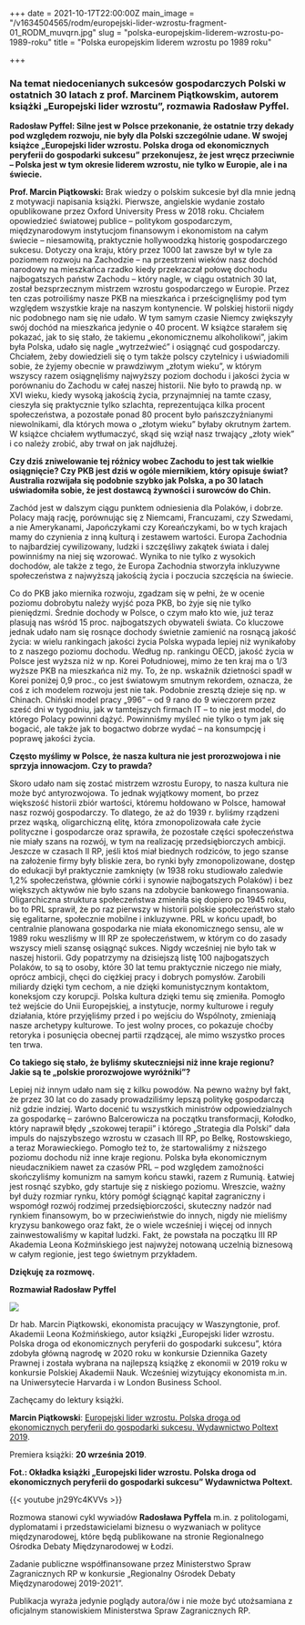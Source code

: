 +++
date = 2021-10-17T22:00:00Z
main_image = "/v1634504565/rodm/europejski-lider-wzrostu-fragment-01_RODM_muvqrn.jpg"
slug = "polska-europejskim-liderem-wzrostu-po-1989-roku"
title = "Polska europejskim liderem wzrostu po 1989 roku"

+++
### **Na temat niedocenianych sukcesów gospodarczych Polski w ostatnich 30 latach z prof. Marcinem Piątkowskim, autorem książki „Europejski lider wzrostu”, rozmawia Radosław Pyffel.**

**Radosław Pyffel: Silne jest w Polsce przekonanie, że ostatnie trzy dekady pod względem rozwoju, nie były dla Polski szczególnie udane. W swojej książce „Europejski lider wzrostu. Polska droga od ekonomicznych peryferii do gospodarki sukcesu”** **przekonujesz, że jest wręcz przeciwnie – Polska jest w tym okresie liderem wzrostu, nie tylko w Europie, ale i na świecie.**

**Prof. Marcin Piątkowski:** Brak wiedzy o polskim sukcesie był dla mnie jedną z motywacji napisania książki. Pierwsze, angielskie wydanie zostało opublikowane przez Oxford University Press w 2018 roku. Chciałem opowiedzieć światowej publice – politykom gospodarczym, międzynarodowym instytucjom finansowym i ekonomistom na całym świecie – niesamowitą, praktycznie hollywoodzką historię gospodarczego sukcesu. Dotyczy ona kraju, który przez 1000 lat zawsze był w tyle za poziomem rozwoju na Zachodzie – na przestrzeni wieków nasz dochód narodowy na mieszkańca rzadko kiedy przekraczał połowę dochodu najbogatszych państw Zachodu – który nagle, w ciągu ostatnich 30 lat, został bezsprzecznym mistrzem wzrostu gospodarczego w Europie. Przez ten czas potroiliśmy nasze PKB na mieszkańca i prześcignęliśmy pod tym względem wszystkie kraje na naszym kontynencie. W polskiej historii nigdy nic podobnego nam się nie udało. W tym samym czasie Niemcy zwiększyły swój dochód na mieszkańca jedynie o 40 procent. W książce starałem się pokazać, jak to się stało, że takiemu „ekonomicznemu alkoholikowi”, jakim była Polska, udało się nagle „wytrzeźwieć” i osiągnąć cud gospodarczy. Chciałem, żeby dowiedzieli się o tym także polscy czytelnicy i uświadomili sobie, że żyjemy obecnie w prawdziwym „złotym wieku”, w którym wszyscy razem osiągnęliśmy najwyższy poziom dochodu i jakości życia w porównaniu do Zachodu w całej naszej historii. Nie było to prawdą np. w XVI wieku, kiedy wysoką jakością życia, przynajmniej na tamte czasy, cieszyła się praktycznie tylko szlachta, reprezentująca kilka procent społeczeństwa, a pozostałe ponad 80 procent było pańszczyźnianymi niewolnikami, dla których mowa o „złotym wieku” byłaby okrutnym żartem. W książce chciałem wytłumaczyć, skąd się wziął nasz trwający „złoty wiek” i co należy zrobić, aby trwał on jak najdłużej.

**Czy dziś zniwelowanie tej różnicy wobec Zachodu to jest tak wielkie osiągnięcie? Czy PKB jest dziś w ogóle miernikiem, który opisuje świat? Australia rozwijała się podobnie szybko jak Polska, a po 30 latach uświadomiła sobie, że jest dostawcą żywności i surowców do Chin.**

Zachód jest w dalszym ciągu punktem odniesienia dla Polaków, i dobrze. Polacy mają rację, porównując się z Niemcami, Francuzami, czy Szwedami, a nie Amerykanami, Japończykami czy Koreańczykami, bo w tych krajach mamy do czynienia z inną kulturą i zestawem wartości. Europa Zachodnia to najbardziej cywilizowany, ludzki i szczęśliwy zakątek świata i dalej powinniśmy na niej się wzorować. Wynika to nie tylko z wysokich dochodów, ale także z tego, że Europa Zachodnia stworzyła inkluzywne społeczeństwa z najwyższą jakością życia i poczucia szczęścia na świecie.

Co do PKB jako miernika rozwoju, zgadzam się w pełni, że w ocenie poziomu dobrobytu należy wyjść poza PKB, bo żyje się nie tylko pieniędzmi. Średnie dochody w Polsce, o czym mało kto wie, już teraz plasują nas wśród 15 proc. najbogatszych obywateli świata. Co kluczowe jednak udało nam się rosnące dochody świetnie zamienić na rosnącą jakość życia: w wielu rankingach jakości życia Polska wypada lepiej niż wynikałoby to z naszego poziomu dochodu. Według np. rankingu OECD, jakość życia w Polsce jest wyższa niż w np. Korei Południowej, mimo że ten kraj ma o 1/3 wyższe PKB na mieszkańca niż my. To, że np. wskaźnik dzietności spadł w Korei poniżej 0,9 proc., co jest światowym smutnym rekordem, oznacza, że coś z ich modelem rozwoju jest nie tak. Podobnie zresztą dzieje się np. w Chinach. Chiński model pracy „996” – od 9 rano do 9 wieczorem przez sześć dni w tygodniu, jak w tamtejszych firmach IT – to nie jest model, do którego Polacy powinni dążyć. Powinniśmy myśleć nie tylko o tym jak się bogacić, ale także jak to bogactwo dobrze wydać – na konsumpcję i poprawę jakości życia.

**Często myślimy w Polsce, że nasza kultura nie jest prorozwojowa i nie sprzyja innowacjom. Czy to prawda?**

Skoro udało nam się zostać mistrzem wzrostu Europy, to nasza kultura nie może być antyrozwojowa. To jednak wyjątkowy moment, bo przez większość historii zbiór wartości, któremu hołdowano w Polsce, hamował nasz rozwój gospodarczy. To dlatego, że aż do 1939 r. byliśmy rządzeni przez wąską, oligarchiczną elitę, która zmonopolizowała całe życie polityczne i gospodarcze oraz sprawiła, że pozostałe części społeczeństwa nie miały szans na rozwój, w tym na realizację przedsiębiorczych ambicji. Jeszcze w czasach II RP, jeśli ktoś miał biednych rodziców, to jego szanse na założenie firmy były bliskie zera, bo rynki były zmonopolizowane, dostęp do edukacji był praktycznie zamknięty (w 1938 roku studiowało zaledwie 1,2% społeczeństwa, głównie córki i synowie najbogatszych Polaków) i bez większych aktywów nie było szans na zdobycie bankowego finansowania. Oligarchiczna struktura społeczeństwa zmieniła się dopiero po 1945 roku, bo to PRL sprawił, że po raz pierwszy w historii polskie społeczeństwo stało się egalitarne, społecznie mobilne i inkluzywne. PRL w końcu upadł, bo centralnie planowana gospodarka nie miała ekonomicznego sensu, ale w 1989 roku weszliśmy w III RP ze społeczeństwem, w którym co do zasady wszyscy mieli szansę osiągnąć sukces. Nigdy wcześniej nie było tak w naszej historii. Gdy popatrzymy na dzisiejszą listę 100 najbogatszych Polaków, to są to osoby, które 30 lat temu praktycznie niczego nie miały, oprócz ambicji, chęci do ciężkiej pracy i dobrych pomysłów. Zarobili miliardy dzięki tym cechom, a nie dzięki komunistycznym kontaktom, koneksjom czy korupcji. Polska kultura dzięki temu się zmieniła. Pomogło też wejście do Unii Europejskiej, a instytucje, normy kulturowe i reguły działania, które przyjęliśmy przed i po wejściu do Wspólnoty, zmieniają nasze archetypy kulturowe. To jest wolny proces, co pokazuje choćby retoryka i posunięcia obecnej partii rządzącej, ale mimo wszystko proces ten trwa.

**Co takiego się stało, że byliśmy skuteczniejsi niż inne kraje regionu? Jakie są te „polskie prorozwojowe wyróżniki”?**

Lepiej niż innym udało nam się z kilku powodów. Na pewno ważny był fakt, że przez 30 lat co do zasady prowadziliśmy lepszą politykę gospodarczą niż gdzie indziej. Warto docenić tu wszystkich ministrów odpowiedzialnych za gospodarkę – zarówno Balcerowicza na początku transformacji, Kołodko, który naprawił błędy „szokowej terapii” i którego „Strategia dla Polski” dała impuls do najszybszego wzrostu w czasach III RP, po Belkę, Rostowskiego, a teraz Morawieckiego. Pomogło też to, że startowaliśmy z niższego poziomu dochodu niż inne kraje regionu. Polska była ekonomicznym nieudacznikiem nawet za czasów PRL – pod względem zamożności skończyliśmy komunizm na samym końcu stawki, razem z Rumunią. Łatwiej jest rosnąć szybko, gdy startuje się z niskiego poziomu. Wreszcie, ważny był duży rozmiar rynku, który pomógł ściągnąć kapitał zagraniczny i wspomógł rozwój rodzimej przedsiębiorczości, skuteczny nadzór nad rynkiem finansowym, bo w przeciwieństwie do innych, nigdy nie mieliśmy kryzysu bankowego oraz fakt, że o wiele wcześniej i więcej od innych zainwestowaliśmy w kapitał ludzki. Fakt, że powstała na początku III RP Akademia Leona Koźmińskiego jest najwyżej notowaną uczelnią biznesową w całym regionie, jest tego świetnym przykładem.

**Dziękuję za rozmowę.**

**Rozmawiał Radosław Pyffel**

![](https://res.cloudinary.com/inspro/image/upload/v1634503719/rodm/Pi%C4%85tkowski_M._dr_hab_u8wocq.jpg)

Dr hab. Marcin Piątkowski, ekonomista pracujący w Waszyngtonie, prof. Akademii Leona Koźmińskiego, autor książki „Europejski lider wzrostu. Polska droga od ekonomicznych peryferii do gospodarki sukcesu”, która zdobyła główną nagrodę w 2020 roku w konkursie Dziennika Gazety Prawnej i została wybrana na najlepszą książkę z ekonomii w 2019 roku w konkursie Polskiej Akademii Nauk. Wcześniej wizytujący ekonomista m.in. na Uniwersytecie Harvarda i w London Business School.

Zachęcamy do lektury książki. 

**Marcin Piątkowski**: [Europejski lider wzrostu. Polska droga od ekonomicznych peryferii do gospodarki sukcesu, Wydawnictwo Poltext 2019](http://www.poltext.pl/b2599-europejski-lider-wzrostu-oprawa-miekka.htm "http://www.poltext.pl/b2599-europejski-lider-wzrostu-oprawa-miekka.htm"). 

Premiera książki: **20 września 2019**.

**Fot.: Okładka książki „Europejski lider wzrostu. Polska droga od ekonomicznych peryferii do gospodarki sukcesu” Wydawnictwa Poltext.**   

{{< youtube jn29Yc4KVVs >}}

Rozmowa stanowi cykl wywiadów **Radosława Pyffela** m.in. z politologami, dyplomatami i przedstawicielami biznesu o wyzwaniach w polityce międzynarodowej, które będą publikowane na stronie Regionalnego Ośrodka Debaty Międzynarodowej w Łodzi.

Zadanie publiczne współfinansowane przez Ministerstwo Spraw Zagranicznych RP w konkursie „Regionalny Ośrodek Debaty Międzynarodowej 2019-2021”.

Publikacja wyraża jedynie poglądy autora/ów i nie może być utożsamiana z oficjalnym stanowiskiem Ministerstwa Spraw Zagranicznych RP.